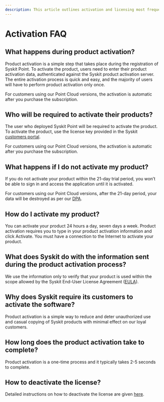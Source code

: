 ```yaml
---
description: This article outlines activation and licensing most frequently asked questions.
---
```


# Activation FAQ

## What happens during product activation?

Product activation is a simple step that takes place during the registration of Syskit Point. To activate the product, users need to enter their product activation data, authenticated against the Syskit product activation server. The entire activation process is quick and easy, and the majority of users will have to perform product activation only once. 

For customers using our Point Cloud versions, the activation is automatic after you purchase the subscription.

## Who will be required to activate their products?

The user who deployed Syskit Point will be required to activate the product. To activate the product, use the license key provided in the Syskit [customers portal](https://my.syskit.com/). 

For customers using our Point Cloud versions, the activation is automatic after you purchase the subscription. 

## What happens if I do not activate my product?

If you do not activate your product within the 21-day trial period, you won’t be able to sign in and access the application until it is activated. 

For customers using our Point Cloud versions, after the 21-day period, your data  will be destroyed as per our [DPA](https://www.syskit.com/data-processing-addendum/).

## How do I activate my product?

You can activate your product 24 hours a day, seven days a week. Product activation requires you to type in your product activation information and click Activate. You must have a connection to the Internet to activate your product.

## What does Syskit do with the information sent during the product activation process?

We use the information only to verify that your product is used within the scope allowed by the Syskit End-User License Agreement \([EULA](https://www.syskit.com/eula/)\).

## Why does Syskit require its customers to activate the software?

Product activation is a simple way to reduce and deter unauthorized use and casual copying of Syskit products with minimal effect on our loyal customers. 

## How long does the product activation take to complete?

Product activation is a one-time process and it typically takes 2-5 seconds to complete.

## How to deactivate the license?

Detailed instructions on how to deactivate the license are given [here](../set-up-point-data-center/activation/activate-syskit-point.md#deactivate-license).
